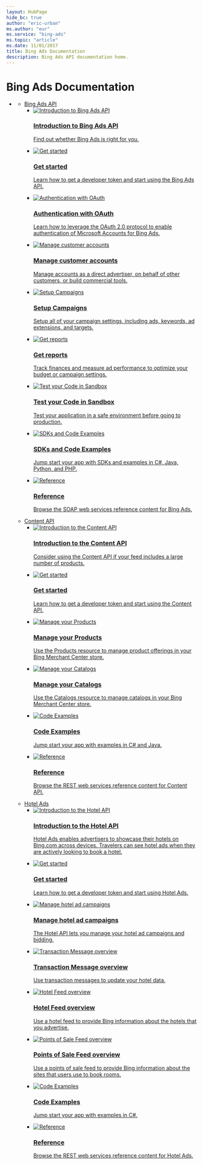 ```yaml
---
layout: HubPage
hide_bc: true
author: "eric-urban"
ms.author: "eur"
ms.service: "bing-ads"
ms.topic: "article"
ms.date: 11/01/2017
title: Bing Ads Documentation
description: Bing Ads API documentation home.
---
```


<div id="main" class="v2">
<div class="container">
    <h1>Bing Ads Documentation</h1>
    <ul class="pivots">
        <li>
            <a href="#main"></a>
            <ul id="main">
                <li>
                    <a href="#bingapi">Bing Ads API</a>
                    <ul id="bingapi" class="cardsC">
                        <li>
                            <a href="/bingads/guides/">
                            <div class="cardSize">
                                <div class="cardPadding">
                                    <div class="card">
                                        <div class="cardImageOuter">
                                            <div class="cardImage">
                                                <img src="https://docs.microsoft.com/media/hubs/bingads/bing-ads-ads-api-introduction.svg" alt="Introduction to Bing Ads API" />
                                            </div>
                                        </div>
                                        <div class="cardText">
                                            <h3>Introduction to Bing Ads API</h3>
                                            <p>Find out whether Bing Ads is right for you.</p>
                                        </div>
                                    </div>
                                </div>
                            </div>
                            </a>
                        </li>
                        <li>
                            <a href="/bingads/guides/get-started">
                            <div class="cardSize">
                                <div class="cardPadding">
                                    <div class="card">
                                        <div class="cardImageOuter">
                                            <div class="cardImage">
                                                <img src="https://docs.microsoft.com/media/hubs/bingads/bing-ads-content-get-started.svg" alt="Get started" />
                                            </div>
                                        </div>
                                        <div class="cardText">
                                            <h3>Get started</h3>
                                            <p>Learn how to get a developer token and start using the Bing Ads API.</p>
                                        </div>
                                    </div>
                                </div>
                            </div>
                            </a>
                        </li>
                        <li>
                            <a href="/bingads/guides/authentication-oauth">
                            <div class="cardSize">
                                <div class="cardPadding">
                                    <div class="card">
                                        <div class="cardImageOuter">
                                            <div class="cardImage">
                                                <img src="https://docs.microsoft.com/media/hubs/bingads/bing-ads-ads-api-authentication.svg" alt="Authentication with OAuth" />
                                            </div>
                                        </div>
                                        <div class="cardText">
                                            <h3>Authentication with OAuth</h3>
                                            <p>Learn how to leverage the OAuth 2.0 protocol to enable authentication of Microsoft Accounts for Bing Ads.</p>
                                        </div>
                                    </div>
                                </div>
                            </div>
                            </a>
                        </li>
                        <li>
                            <a href="/bingads/guides/customer-accounts">
                            <div class="cardSize">
                                <div class="cardPadding">
                                    <div class="card">
                                        <div class="cardImageOuter">
                                            <div class="cardImage">
                                                <img src="https://docs.microsoft.com/media/hubs/bingads/bing-ads-ads-api-manage-customer-accounts.svg" alt="Manage customer accounts" />
                                            </div>
                                        </div>
                                        <div class="cardText">
                                            <h3>Manage customer accounts</h3>
                                            <p>Manage accounts as a direct advertiser, on behalf of other customers, or build commercial tools.</p>
                                        </div>
                                    </div>
                                </div>
                            </div>
                            </a>
                        </li>
                        <li>
                            <a href="/bingads/guides/campaigns">
                            <div class="cardSize">
                                <div class="cardPadding">
                                    <div class="card">
                                        <div class="cardImageOuter">
                                            <div class="cardImage">
                                                <img src="https://docs.microsoft.com/media/hubs/bingads/bing-ads-ads-api-setup-campaigns.svg" alt="Setup Campaigns" />
                                            </div>
                                        </div>
                                        <div class="cardText">
                                            <h3>Setup Campaigns</h3>
                                            <p>Setup all of your campaign settings, including ads, keywords, ad extensions, and targets.</p>
                                        </div>
                                    </div>
                                </div>
                            </div>
                            </a>
                        </li>
                        <li>
                            <a href="/bingads/guides/reports">
                            <div class="cardSize">
                                <div class="cardPadding">
                                    <div class="card">
                                        <div class="cardImageOuter">
                                            <div class="cardImage">
                                                <img src="https://docs.microsoft.com/media/hubs/bingads/bing-ads-ads-api-reports.svg" alt="Get reports" />
                                            </div>
                                        </div>
                                        <div class="cardText">
                                            <h3>Get reports</h3>
                                            <p> Track finances and measure ad performance to optimize your budget or campaign settings.</p>
                                        </div>
                                    </div>
                                </div>
                            </div>
                            </a>
                        </li>
                        <li>
                            <a href="/bingads/guides/sandbox">
                            <div class="cardSize">
                                <div class="cardPadding">
                                    <div class="card">
                                        <div class="cardImageOuter">
                                            <div class="cardImage">
                                                <img src="https://docs.microsoft.com/media/hubs/bingads/bing-ads-ads-api-sandbox.svg" alt="Test your Code in Sandbox" />
                                            </div>
                                        </div>
                                        <div class="cardText">
                                            <h3>Test your Code in Sandbox</h3>
                                            <p>Test your application in a safe environment before going to production.</p>
                                        </div>
                                    </div>
                                </div>
                            </div>
                            </a>
                        </li>
                        <li>
                            <a href="/bingads/guides/client-libraries">
                            <div class="cardSize">
                                <div class="cardPadding">
                                    <div class="card">
                                        <div class="cardImageOuter">
                                            <div class="cardImage">
                                                <img src="https://docs.microsoft.com/media/hubs/bingads/bing-ads-content-code-examples.svg" alt="SDKs and Code Examples" />
                                            </div>
                                        </div>
                                        <div class="cardText">
                                            <h3>SDKs and Code Examples</h3>
                                            <p>Jump start your app with SDKs and examples in C#, Java, Python, and PHP.</p>
                                        </div>
                                    </div>
                                </div>
                            </div>
                            </a>
                        </li>
                        <li>
                            <a href="/bingads/guides/reference">
                            <div class="cardSize">
                                <div class="cardPadding">
                                    <div class="card">
                                        <div class="cardImageOuter">
                                            <div class="cardImage">
                                                <img src="https://docs.microsoft.com/media/hubs/bingads/bing-ads-content-reference.svg" alt="Reference" />
                                            </div>
                                        </div>
                                        <div class="cardText">
                                            <h3>Reference</h3>
                                            <p>Browse the SOAP web services reference content for Bing Ads.</p>
                                        </div>
                                    </div>
                                </div>
                            </div>
                            </a>
                        </li>
                    </ul>
                </li>
                <li>
                    <a href="#contentapi">Content API</a>
                    <ul id="contentapi" class="cardsC">
                        <li>
                            <a href="/bingads/shopping-content/">
                            <div class="cardSize">
                                <div class="cardPadding">
                                    <div class="card">
                                        <div class="cardImageOuter">
                                            <div class="cardImage">
                                                <img src="https://docs.microsoft.com/media/hubs/bingads/bing-ads-content-introduction.svg" alt="Introduction to the Content API" />
                                            </div>
                                        </div>
                                        <div class="cardText">
                                            <h3>Introduction to the Content API</h3>
                                            <p>Consider using the Content API if your feed includes a large number of products.</p>
                                        </div>
                                    </div>
                                </div>
                            </div>
                            </a>
                        </li>
                        <li>
                            <a href="/bingads/shopping-content/get-started">
                            <div class="cardSize">
                                <div class="cardPadding">
                                    <div class="card">
                                        <div class="cardImageOuter">
                                            <div class="cardImage">
                                                <img src="https://docs.microsoft.com/media/hubs/bingads/bing-ads-content-get-started.svg" alt="Get started" />
                                            </div>
                                        </div>
                                        <div class="cardText">
                                            <h3>Get started</h3>
                                            <p>Learn how to get a developer token and start using the Content API.</p>
                                        </div>
                                    </div>
                                </div>
                            </div>
                            </a>
                        </li>
                        <li>
                            <a href="/bingads/shopping-content/manage-products">
                            <div class="cardSize">
                                <div class="cardPadding">
                                    <div class="card">
                                        <div class="cardImageOuter">
                                            <div class="cardImage">
                                                <img src="https://docs.microsoft.com/media/hubs/bingads/bing-ads-content-manage-products.svg" alt="Manage your Products" />
                                            </div>
                                        </div>
                                        <div class="cardText">
                                            <h3>Manage your Products</h3>
                                            <p>Use the Products resource to manage product offerings in your Bing Merchant Center store.</p>
                                        </div>
                                    </div>
                                </div>
                            </div>
                            </a>
                        </li> 
                        <li>
                            <a href="/bingads/shopping-content/manage-catalogs">
                            <div class="cardSize">
                                <div class="cardPadding">
                                    <div class="card">
                                        <div class="cardImageOuter">
                                            <div class="cardImage">
                                                <img src="https://docs.microsoft.com/media/hubs/bingads/bing-ads-content-manage-catalogs.svg" alt="Manage your Catalogs" />
                                            </div>
                                        </div>
                                        <div class="cardText">
                                            <h3>Manage your Catalogs</h3>
                                            <p>Use the Catalogs resource to manage catalogs in your Bing Merchant Center store.</p>
                                        </div>
                                    </div>
                                </div>
                            </div>
                            </a>
                        </li>                
                        <li>
                            <a href="/bingads/shopping-content/code-examples">
                            <div class="cardSize">
                                <div class="cardPadding">
                                    <div class="card">
                                        <div class="cardImageOuter">
                                            <div class="cardImage">
                                                <img src="https://docs.microsoft.com/media/hubs/bingads/bing-ads-content-code-examples.svg" alt="Code Examples" />
                                            </div>
                                        </div>
                                        <div class="cardText">
                                            <h3>Code Examples</h3>
                                            <p>Jump start your app with examples in C# and Java.</p>
                                        </div>
                                    </div>
                                </div>
                            </div>
                            </a>
                        </li>
                        <li>
                            <a href="/bingads/shopping-content/reference">
                            <div class="cardSize">
                                <div class="cardPadding">
                                    <div class="card">
                                        <div class="cardImageOuter">
                                            <div class="cardImage">
                                                <img src="https://docs.microsoft.com/media/hubs/bingads/bing-ads-content-reference.svg" alt="Reference" />
                                            </div>
                                        </div>
                                        <div class="cardText">
                                            <h3>Reference</h3>
                                            <p>Browse the REST web services reference content for Content API.</p>
                                        </div>
                                    </div>
                                </div>
                            </div>
                            </a>
                        </li>
                    </ul>
                </li>
                <li>
                    <a href="#hotelads">Hotel Ads</a>
                    <ul id="hotelads" class="cardsC">
                        <li>
                            <a href="/bingads/hotel-ads/">
                            <div class="cardSize">
                                <div class="cardPadding">
                                    <div class="card">
                                        <div class="cardImageOuter">
                                            <div class="cardImage">
                                                <img src="https://docs.microsoft.com/media/hubs/bingads/bing-ads-hotel-introduction.svg" alt="Introduction to the Hotel API" />
                                            </div>
                                        </div>
                                        <div class="cardText">
                                            <h3>Introduction to the Hotel API</h3>
                                            <p>Hotel Ads enables advertisers to showcase their hotels on Bing.com across devices. Travelers can see hotel ads when they are actively looking to book a hotel.</p>
                                        </div>
                                    </div>
                                </div>
                            </div>
                            </a>
                        </li>
                        <li>
                            <a href="/bingads/hotel-service/get-started">
                            <div class="cardSize">
                                <div class="cardPadding">
                                    <div class="card">
                                        <div class="cardImageOuter">
                                            <div class="cardImage">
                                                <img src="https://docs.microsoft.com/media/hubs/bingads/bing-ads-content-get-started.svg" alt="Get started" />
                                            </div>
                                        </div>
                                        <div class="cardText">
                                            <h3>Get started</h3>
                                            <p>Learn how to get a developer token and start using Hotel Ads.</p>
                                        </div>
                                    </div>
                                </div>
                            </div>
                            </a>
                        </li>
                        <li>
                            <a href="/bingads/hotel-service/manage-hotel-campaigns">
                            <div class="cardSize">
                                <div class="cardPadding">
                                    <div class="card">
                                        <div class="cardImageOuter">
                                            <div class="cardImage">
                                                <img src="https://docs.microsoft.com/media/hubs/bingads/bing-ads-hotel-manage-campaigns.svg" alt="Manage hotel ad campaigns" />
                                            </div>
                                        </div>
                                        <div class="cardText">
                                            <h3>Manage hotel ad campaigns</h3>
                                            <p>The Hotel API lets you manage your hotel ad campaigns and bidding.</p>
                                        </div>
                                    </div>
                                </div>
                            </div>
                            </a>
                        </li>
                        <li>
                            <a href="/bingads/transaction-message/transaction-message">
                            <div class="cardSize">
                                <div class="cardPadding">
                                    <div class="card">
                                        <div class="cardImageOuter">
                                            <div class="cardImage">
                                                <img src="https://docs.microsoft.com/media/hubs/bingads/bing-ads-hotel-transaction-message.svg" alt="Transaction Message overview" />
                                            </div>
                                        </div>
                                        <div class="cardText">
                                            <h3>Transaction Message overview</h3>
                                            <p>Use transaction messages to update your hotel data.</p>
                                        </div>
                                    </div>
                                </div>
                            </div>
                            </a>
                        </li>
                        <li>
                            <a href="/bingads/hotel-feed/hotel-feed">
                            <div class="cardSize">
                                <div class="cardPadding">
                                    <div class="card">
                                        <div class="cardImageOuter">
                                            <div class="cardImage">
                                                <img src="https://docs.microsoft.com/media/hubs/bingads/bing-ads-hotel-feed-overview.svg" alt="Hotel Feed overview" />
                                            </div>
                                        </div>
                                        <div class="cardText">
                                            <h3>Hotel Feed overview</h3>
                                            <p>Use a hotel feed to provide Bing information about the hotels that you advertise.</p>
                                        </div>
                                    </div>
                                </div>
                            </div>
                            </a>
                        </li>
                        <li>
                            <a href="/bingads/pos-feed/pos-feed">
                            <div class="cardSize">
                                <div class="cardPadding">
                                    <div class="card">
                                        <div class="cardImageOuter">
                                            <div class="cardImage">
                                                <img src="https://docs.microsoft.com/media/hubs/bingads/bing-ads-hotel-pos-feed.svg" alt="Points of Sale Feed overview" />
                                            </div>
                                        </div>
                                        <div class="cardText">
                                            <h3>Points of Sale Feed overview</h3>
                                            <p>Use a points of sale feed to provide Bing information about the sites that users use to book rooms.</p>
                                        </div>
                                    </div>
                                </div>
                            </div>
                            </a>
                        </li>
                        <li>
                            <a href="/bingads/hotel-service/code-examples">
                            <div class="cardSize">
                                <div class="cardPadding">
                                    <div class="card">
                                        <div class="cardImageOuter">
                                            <div class="cardImage">
                                                <img src="https://docs.microsoft.com/media/hubs/bingads/bing-ads-content-code-examples.svg" alt="Code Examples" />
                                            </div>
                                        </div>
                                        <div class="cardText">
                                            <h3>Code Examples</h3>
                                            <p>Jump start your app with examples in C#.</p>
                                        </div>
                                    </div>
                                </div>
                            </div>
                            </a>
                        </li>
                        <li>
                            <a href="/bingads/hotel-service/reference">
                            <div class="cardSize">
                                <div class="cardPadding">
                                    <div class="card">
                                        <div class="cardImageOuter">
                                            <div class="cardImage">
                                                <img src="https://docs.microsoft.com/media/hubs/bingads/bing-ads-content-reference.svg" alt="Reference" />
                                            </div>
                                        </div>
                                        <div class="cardText">
                                            <h3>Reference</h3>
                                            <p>Browse the REST web services reference content for Hotel Ads.</p>
                                        </div>
                                    </div>
                                </div>
                            </div>
                            </a>
                        </li>
                    </ul>
                </li>                
            </ul>
        </li>
    </ul>
</div>
